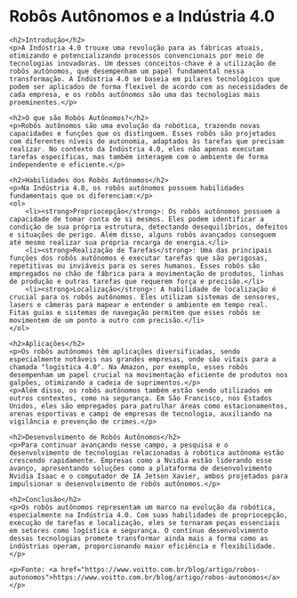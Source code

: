 <!DOCTYPE html>
<html lang="pt-br">
<head>
    <meta charset="UTF-8">
    <meta name="viewport" content="width=device-width, initial-scale=1.0">
    <title>Robôs Autônomos e a Indústria 4.0</title>
</head>
<body>
    <h1>Robôs Autônomos e a Indústria 4.0 </h1>
    
    <h2>Introdução</h2>
    <p>A Indústria 4.0 trouxe uma revolução para as fábricas atuais, otimizando e potencializando processos convencionais por meio de tecnologias inovadoras. Um desses conceitos-chave é a utilização de robôs autônomos, que desempenham um papel fundamental nessa transformação. A Indústria 4.0 se baseia em pilares tecnológicos que podem ser aplicados de forma flexível de acordo com as necessidades de cada empresa, e os robôs autônomos são uma das tecnologias mais proeminentes.</p>
    
    <h2>O que são Robôs Autônomos?</h2>
    <p>Robôs autônomos são uma evolução da robótica, trazendo novas capacidades e funções que os distinguem. Esses robôs são projetados com diferentes níveis de autonomia, adaptados às tarefas que precisam realizar. No contexto da Indústria 4.0, eles não apenas executam tarefas específicas, mas também interagem com o ambiente de forma independente e eficiente.</p>
    
    <h2>Habilidades dos Robôs Autônomos</h2>
    <p>Na Indústria 4.0, os robôs autônomos possuem habilidades fundamentais que os diferenciam:</p>
    <ol>
        <li><strong>Propriocepção</strong>: Os robôs autônomos possuem a capacidade de tomar conta de si mesmos. Eles podem identificar a condição de sua própria estrutura, detectando desequilíbrios, defeitos e situações de perigo. Além disso, alguns robôs avançados conseguem até mesmo realizar sua própria recarga de energia.</li>
        <li><strong>Realização de Tarefas</strong>: Uma das principais funções dos robôs autônomos é executar tarefas que são perigosas, repetitivas ou inviáveis para os seres humanos. Esses robôs são empregados no chão de fábrica para a movimentação de produtos, linhas de produção e outras tarefas que requerem força e precisão.</li>
        <li><strong>Localização</strong>: A habilidade de localização é crucial para os robôs autônomos. Eles utilizam sistemas de sensores, lasers e câmeras para mapear e entender o ambiente em tempo real. Fitas guias e sistemas de navegação permitem que esses robôs se movimentem de um ponto a outro com precisão.</li>
    </ol>
    
    <h2>Aplicações</h2>
    <p>Os robôs autônomos têm aplicações diversificadas, sendo especialmente notáveis nas grandes empresas, onde são vitais para a chamada "logística 4.0". Na Amazon, por exemplo, esses robôs desempenham um papel crucial na movimentação eficiente de produtos nos galpões, otimizando a cadeia de suprimentos.</p>
    <p>Além disso, os robôs autônomos também estão sendo utilizados em outros contextos, como na segurança. Em São Francisco, nos Estados Unidos, eles são empregados para patrulhar áreas como estacionamentos, arenas esportivas e campi de empresas de tecnologia, auxiliando na vigilância e prevenção de crimes.</p>
    
    <h2>Desenvolvimento de Robôs Autônomos</h2>
    <p>Para continuar avançando nesse campo, a pesquisa e o desenvolvimento de tecnologias relacionadas à robótica autônoma estão crescendo rapidamente. Empresas como a Nvidia estão liderando esse avanço, apresentando soluções como a plataforma de desenvolvimento Nvidia Isaac e o computador de IA Jetson Xavier, ambos projetados para impulsionar o desenvolvimento de robôs autônomos.</p>
    
    <h2>Conclusão</h2>
    <p>Os robôs autônomos representam um marco na evolução da robótica, especialmente na Indústria 4.0. Com suas habilidades de propriocepção, execução de tarefas e localização, eles se tornaram peças essenciais em setores como logística e segurança. O contínuo desenvolvimento dessas tecnologias promete transformar ainda mais a forma como as indústrias operam, proporcionando maior eficiência e flexibilidade.</p>
    
    <p>Fonte: <a href="https://www.voitto.com.br/blog/artigo/robos-autonomos">https://www.voitto.com.br/blog/artigo/robos-autonomos</a></p>
</body>
</html>
